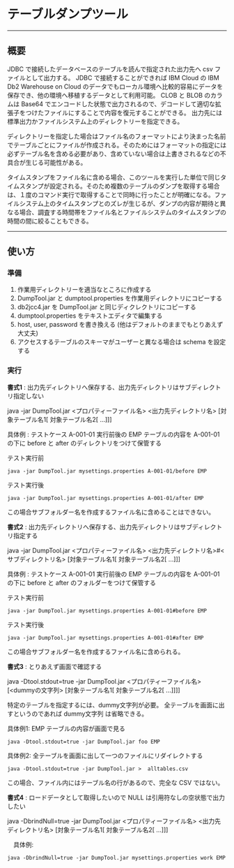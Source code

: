 # テーブルダンプツール

***

## 概要

JDBC で接続したデータベースのテーブルを読んで指定された出力先へ csv ファイルとして出力する。
JDBC で接続することができれば IBM Cloud の IBM Db2 Warehouse on Cloud のデータでもローカル環境へ比較的容易にデータを保存でき、他の環境へ移植するデータとして利用可能。
CLOB と BLOB のカラムは Base64 でエンコードした状態で出力されるので、デコードして適切な拡張子をつけたファイルにすることで内容を復元することができる。
出力先には標準出力かファイルシステム上のディレクトリーを指定できる。

ディレクトリーを指定した場合はファイル名のフォーマットにより決まった名前でテーブルごとにファイルが作成される。そのためにはフォーマットの指定には必ずテーブル名を含める必要があり、含めていない場合は上書きされるなどの不具合が生じる可能性がある。

タイムスタンプをファイル名に含める場合、このツールを実行した単位で同じタイムスタンプが設定される。そのため複数のテーブルのダンプを取得する場合は、１度のコマンド実行で取得することで同時に行ったことが明確になる。ファイルシステム上のタイムスタンプとのズレが生じるが、ダンプの内容が期待と異なる場合、調査する時間帯をファイル名とファイルシステムのタイムスタンプの時間の間に絞ることもできる。

***

## 使い方

### 準備

1. 作業用ディレクトリーを適当なところに作成する
1. DumpTool.jar と dumptool.properties を作業用ディレクトリにコピーする
1. db2jcc4.jar を DumpTool.jar と同じディクレクトリにコピーする
1. dumptool.properties をテキストエディタで編集する
  1. host, user, password を書き換える (他はデフォルトのままでもとりあえず大丈夫)
  1. アクセスするテーブルのスキーマがユーザーと異なる場合は schema を設定する


### 実行

__書式1__ : 出力先ディレクトリへ保存する、出力先ディレクトリはサブディレクトリ指定しない

   java -jar DumpTool.jar <プロパティーファイル名> <出力先ディレクトリ名> [対象テーブル名1[ 対象テーブル名2[ ...]]]

  具体例 : テストケース A-001-01 実行前後の EMP テーブルの内容を A-001-01 の下に before と after のディレクトリをつけて保管する

   テスト実行前

   ```
   java -jar DumpTool.jar mysettings.properties A-001-01/before EMP
   ```

   テスト実行後


   ```
   java -jar DumpTool.jar mysettings.properties A-001-01/after EMP
   ```

   この場合サブフォルダー名を作成するファイル名に含めることはできない。

__書式2__ : 出力先ディレクトリへ保存する、出力先ディレクトリはサブディレクトリ指定する


 java -jar DumpTool.jar <プロパティーファイル名> <出力先ディレクトリ名>#<サブディレクトリ名> [対象テーブル名1[ 対象テーブル名2[ ...]]]


 具体例 : テストケース A-001-01 実行前後の EMP テーブルの内容を A-001-01 の下に before と after のフォルダーをつけて保管する

   テスト実行前

   ```
   java -jar DumpTool.jar mysettings.properties A-001-01#before EMP
   ```

   テスト実行後

   ```
   java -jar DumpTool.jar mysettings.properties A-001-01#after EMP
   ```

   この場合サブフォルダー名を作成するファイル名に含められる。

 __書式3__ : とりあえず画面で確認する

 java -Dtool.stdout=true -jar DumpTool.jar <プロパティーファイル名> [<dummyの文字列> [対象テーブル名1[ 対象テーブル名2[ ...]]]]

 特定のテーブルを指定するには、dummy文字列が必要。 全テーブルを画面に出すというのであれば dummy文字列 は省略できる。

 具体例1: EMP テーブルの内容が画面で見る

   ```
   java -Dtool.stdout=true -jar DumpTool.jar foo EMP
   ```

 具体例2: 全テーブルを画面に出して一つのファイルにリダイレクトする

   ```
   java -Dtool.stdout=true -jar DumpTool.jar >  alltables.csv
   ```

この場合、ファイル内にはテーブル名の行があるので、完全な CSV ではない。

__書式4__ : ロードデータとして取得したいので NULL は引用符なしの空状態で出力したい

   java -DbrindNull=true -jar DumpTool.jar <プロパティーファイル名> <出力先ディレクトリ名> [対象テーブル名1[ 対象テーブル名2[ ...]]]

　具体例:

   ```
   java -DbrindNull=true -jar DumpTool.jar mysettings.properties work EMP
   ```
